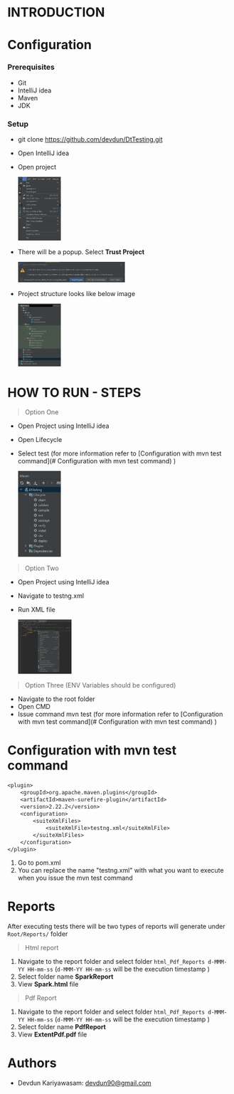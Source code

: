# INTRODUCTION





# Configuration

### Prerequisites

- Git
- IntelliJ idea
- Maven
- JDK

### Setup

- git clone https://github.com/devdun/DtTesting.git

- Open IntelliJ idea

- Open project

  <img src="./img/fileopen.png" width="20%" />



- There will be a popup. Select **Trust Project**

  <img src="./img/TrustProject.png" width="50%" />

- Project structure looks like below image

  <img src="./img/Project.png" width="20%" />

# HOW TO RUN - STEPS 

>Option One

- Open Project using IntelliJ idea

- Open Lifecycle

- Select test (for more information refer to [Configuration with mvn test command](# Configuration with mvn test command) )

  <img src="./img/maven_Life_Cycle.png" width="20%" />



>Option Two

- Open Project using IntelliJ idea

- Navigate to testng.xml

- Run XML file

  <img src="./img/Run.png" width="25%" />
  
  
  
  

>Option Three (ENV Variables should be configured)

- Navigate to the root folder
- Open CMD
- Issue command mvn test (for more information refer to [Configuration with mvn test command](# Configuration with mvn test command) )



# Configuration with mvn test command

```
<plugin>
    <groupId>org.apache.maven.plugins</groupId>
    <artifactId>maven-surefire-plugin</artifactId>
    <version>2.22.2</version>
    <configuration>
        <suiteXmlFiles>
            <suiteXmlFile>testng.xml</suiteXmlFile>
        </suiteXmlFiles>
    </configuration>
</plugin>
```

1. Go to pom.xml
2. You can replace the name "testng.xml" with what you want to execute when you issue the mvn test command 

# Reports



After executing tests there will be two types of reports will generate under `Root/Reports/` folder



> Html report

1. Navigate to the report folder and select folder `html_Pdf_Reports d-MMM-YY HH-mm-ss` (`d-MMM-YY HH-mm-ss` will be the execution timestamp )
2. Select folder name **SparkReport**
3. View **Spark.html** file



> Pdf Report

1. Navigate to the report folder and select folder `html_Pdf_Reports d-MMM-YY HH-mm-ss` (`d-MMM-YY HH-mm-ss` will be the execution timestamp )
2. Select folder name **PdfReport**
3. View **ExtentPdf.pdf** file



# Authors

- Devdun Kariyawasam: devdun90@gmail.com 